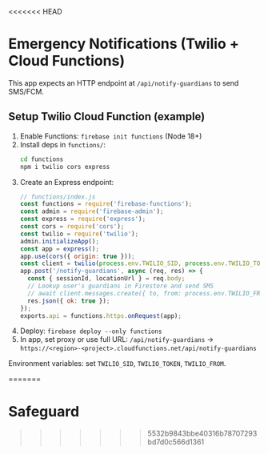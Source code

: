 <<<<<<< HEAD
# Emergency Notifications (Twilio + Cloud Functions)

This app expects an HTTP endpoint at `/api/notify-guardians` to send SMS/FCM.

## Setup Twilio Cloud Function (example)
1. Enable Functions: `firebase init functions` (Node 18+)
2. Install deps in `functions/`:
   ```bash
   cd functions
   npm i twilio cors express
   ```
3. Create an Express endpoint:
   ```js
   // functions/index.js
   const functions = require('firebase-functions');
   const admin = require('firebase-admin');
   const express = require('express');
   const cors = require('cors');
   const twilio = require('twilio');
   admin.initializeApp();
   const app = express();
   app.use(cors({ origin: true }));
   const client = twilio(process.env.TWILIO_SID, process.env.TWILIO_TOKEN);
   app.post('/notify-guardians', async (req, res) => {
     const { sessionId, locationUrl } = req.body;
     // Lookup user's guardians in Firestore and send SMS
     // await client.messages.create({ to, from: process.env.TWILIO_FROM, body });
     res.json({ ok: true });
   });
   exports.api = functions.https.onRequest(app);
   ```
4. Deploy: `firebase deploy --only functions`
5. In app, set proxy or use full URL: `/api/notify-guardians` -> `https://<region>-<project>.cloudfunctions.net/api/notify-guardians`

Environment variables: set `TWILIO_SID`, `TWILIO_TOKEN`, `TWILIO_FROM`.

=======
# Safeguard
>>>>>>> 5532b9843bbe40316b78707293bd7d0c566d1361
